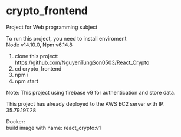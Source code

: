 # crypto_frontend  
Project for Web programming subject  
  
To run this project, you need to install enviroment  
Node v14.10.0, Npm v6.14.8  

1. clone this project: https://github.com/NguyenTungSon0503/React_Crypto
2. cd crypto_frontend  
3. npm i 
4. npm start  

Note: This project using firebase v9 for authentication and store data. 

This project has already deployed to the AWS EC2 server with IP: 35.79.197.28  

Docker:  
build image with name: react_crypto:v1

